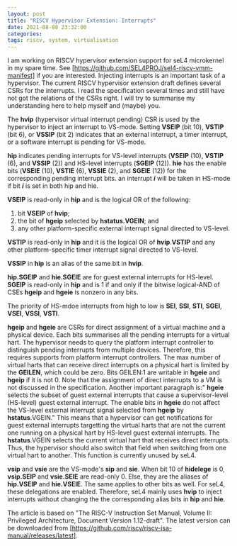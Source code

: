 ```yaml
---
layout: post
title: "RISCV Hypervisor Extension: Interrupts"
date: 2021-08-08 23:32:00
categories:
tags: riscv, system, virtualisation
---
```


I am working on RISCV hypervisor extension support for seL4 microkernel in my spare time. See [https://github.com/SEL4PROJ/sel4-riscv-vmm-manifest]
if you are interested.
Injecting interrupts is an important task of a hypervisor. The current RISCV hypervisor extension draft defines several CSRs for the interrupts.
I read the specification several times and still have not got the relations of the CSRs right. I will try to summarise my understanding here to
help myself and (maybe) you.

The **hvip** (hypervisor virtual interrupt pending) CSR is used by the hypervisor to inject an interrupt to VS-mode. Setting **VSEIP** (bit 10),
**VSTIP** (bit 6), or **VSSIP** (bit 2) indicates that an external interrupt, a timer interrupt, or a software interrupt is pending for VS-mode.

**hip** indicates pending interrupts for VS-level interrupts (**VSEIP** (10), **VSTIP** (6), and **VSSIP** (2)) and HS-level interrupts (**SGEIP** (12)).
**hie** has the enable bits (**VSEIE** (10), **VSTIE** (6), **VSSIE** (2), and **SGEIE** (12)) for the corresponding pending interrupt bits. an interrupt
***i*** will be taken in HS-mode if bit ***i*** is set in both hip and hie.

**VSEIP** is read-only in **hip** and is the logical OR of the following:
1. bit **VSEIP** of **hvip**;
2. the bit of **hgeip** selected by **hstatus.VGEIN**; and
3. any other platform-specific external interrupt signal directed to VS-level.

**VSTIP** is read-only in **hip** and it is the logical OR of **hvip**.**VSTIP** and any other platform-specific timer interrupt signal directed to VS-level.

**VSSIP** in **hip** is an alias of the same bit in **hvip**.

**hip.SGEIP** and **hie.SGEIE** are for guest external interrupts for HS-level. **SGEIP** is read-only in **hip** and is 1 if and only if the bitwise
logical-AND of CSEs **hgeip** and **hgeie** is nonzero in any bits.

The priority of HS-mdoe interrupts from high to low is **SEI**, **SSI**, **STI**, **SGEI**, **VSEI**, **VSSI**, **VSTI**.

**hgeip** and **hgeie** are CSRs for direct assignment of a virtual machine and a physical device. Each bits summarises all the pending interrupts
for a virtual hart. The hypervisor needs to query the platform interrupt controller to distinguish pending interrupts from multiple devices. Therefore,
this requires supports from platform interrupt controllers. The max number of virtual harts that can receive direct interrupts on a physical hart is
limited by the **GEILEN**, which could be zero. Bits GEILEN:1 are writable in **hgeie** and **hgeip** if it is not 0. Note that the assignment of
direct interrupts to a VM is not discussed in the specification. Another important paragraph is:" **hgeie** selects the subset of guest external
interrupts that cause a supervisor-level (HS-level) guest external interrupt. The enable bits in **hgeie** do not affect the VS-level external
interrupt signal selected from **hgeip** by **hstatus**.VGEIN." This means that a hypervisor can get notifications for guest external interrupts
targetting the virtual harts that are not the current one running on a physical hart by HS-level guest external interrupts. The **hstatus**.VGEIN
selects the current virtual hart that receives direct interrupts. Thus, the hypervisor should also switch that field when switching from one
virtual hart to another. This function is currently unused by seL4.

**vsip** and **vsie** are the VS-mode's **sip** and **sie**. When bit 10 of **hidelege** is 0, **vsip.SEIP** and **vsie.SEIE** are read-only 0. Else,
they are the aliases of **hip.VSEIP** and **hie.VSEIE**. The same applies to other bits as well. For seL4, these delegations are enabled. Therefore,
seL4 mainly uses **hvip** to inject interrupts without changing the the corresponding alias bits in **hip** and **hie**.

The article is based on "The RISC-V Instruction Set Manual, Volume II: Privileged Architecture, Document Version 1.12-draft". The latest version
can be downloaded from [https://github.com/riscv/riscv-isa-manual/releases/latest].